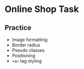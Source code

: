 # Online Shop Task

## Practice

- Image formatting
- Border radius
- Pseudo classes
- Positioning
- `<a>` tag styling